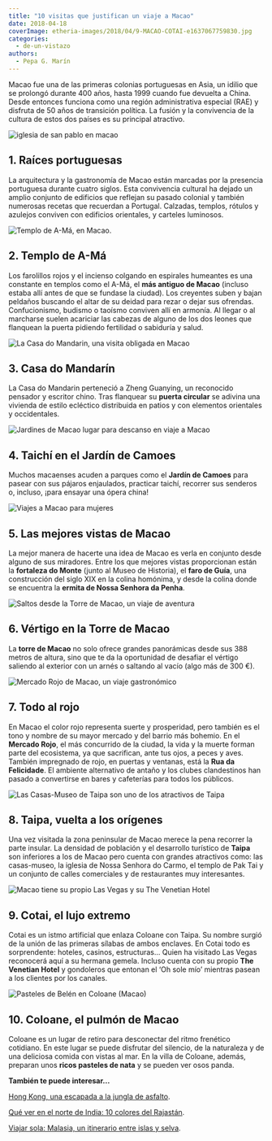 ```yaml
---
title: "10 visitas que justifican un viaje a Macao"
date: 2018-04-18
coverImage: etheria-images/2018/04/9-MACAO-COTAI-e1637067759830.jpg
categories: 
  - de-un-vistazo
authors: 
  - Pepa G. Marín
---
```


Macao fue una de las primeras colonias portuguesas en Asia, un idilio que se prolongó 
durante 400 años, hasta 1999 cuando fue devuelta a China. Desde entonces funciona como 
una región administrativa especial (RAE) y disfruta de 50 años de transición política. 
La fusión y la convivencia de la cultura de estos dos países es su principal atractivo. 

![iglesia de san pablo en macao](etheria-images/2018/04/1-MACAO-1024x640.jpg "Novios con la iglesia de San Pablo al fondo.")

## 1\. Raíces portuguesas

La arquitectura y la gastronomía de Macao están marcadas por la presencia portuguesa 
durante cuatro siglos. Esta convivencia cultural ha dejado un amplio conjunto de 
edificios que reflejan su pasado colonial y también numerosas recetas que recuerdan a 
Portugal. Calzadas, templos, rótulos y azulejos conviven con edificios orientales, y 
carteles luminosos. 

![](etheria-images/2018/04/2-MACAOTEMPLO-A-MA-e1637067678136.jpg "Templo de A-Má, en Macao.")

## 2\. Templo de A-Má

Los farolillos rojos y el incienso colgando en espirales humeantes es una constante en 
templos como el A-Má, el **más antiguo de Macao** (incluso estaba allí antes de que se 
fundase la ciudad). Los creyentes suben y bajan peldaños buscando el altar de su deidad 
para rezar o dejar sus ofrendas. Confucionismo, budismo o taoísmo conviven allí en 
armonía. Al llegar o al marcharse suelen acariciar las cabezas de alguno de los dos 
leones que flanquean la puerta pidiendo fertilidad o sabiduría y salud. 

![La Casa do Mandarin, una visita obligada en Macao](etheria-images/2018/04/3-MACAO-e1637067691948.jpg "La Casa do Mandarin, una visita obligada en Macao")

## 3\. Casa do Mandarín

La Casa do Mandarin perteneció a Zheng Guanying, un reconocido pensador y escritor 
chino. Tras flanquear su **puerta circular** se adivina una vivienda de estilo ecléctico 
distribuida en patios y con elementos orientales y occidentales. 

![Jardines de Macao lugar para descanso en viaje a Macao](etheria-images/2018/04/4-MACAO-e1637067706284.jpg "En los parques se pasea, se descansa y se practica taichi (Macao).")

## 4\. Taichí en el Jardín de Camoes

Muchos macaenses acuden a parques como el **Jardín de Camoes** para pasear con sus 
pájaros enjaulados, practicar taichí, recorrer sus senderos o, incluso, ¡para ensayar 
una ópera china! 

![Viajes a Macao para mujeres](etheria-images/2018/04/5-MACAO-e1637067720793.jpg "Vistas de Macao desde la fortaleza do Monte")

## 5\. Las mejores vistas de Macao

La mejor manera de hacerte una idea de Macao es verla en conjunto desde alguno de sus 
miradores. Entre los que mejores vistas proporcionan están la **fortaleza do Monte** 
(junto al Museo de Historia), el **faro de Guía**, una construcción del siglo XIX en la 
colina homónima, y desde la colina donde se encuentra la **ermita de Nossa Senhora da 
Penha**. 

![Saltos desde la Torre de Macao, un viaje de aventura](etheria-images/2018/04/Torre-Macao-e1637067782349.jpg "Pasear con un arnés a casi 400 metros de altura en la Torre de Macao")

## 6\. Vértigo en la Torre de Macao

La **torre de Macao** no solo ofrece grandes panorámicas desde sus 388 metros de altura, 
sino que te da la oportunidad de desafiar el vértigo saliendo al exterior con un arnés o 
saltando al vacío (algo más de 300 €). 

![Mercado Rojo de Macao, un viaje gastronómico](etheria-images/2018/04/7-MACAO-e1637067733679.jpg "En el Mercado Rojo de Macao los animales llegan vivos.")

## 7\. Todo al rojo

En Macao el color rojo representa suerte y prosperidad, pero también es el tono y nombre 
de su mayor mercado y del barrio más bohemio. En el **Mercado Rojo**, el más concurrido 
de la ciudad, la vida y la muerte forman parte del ecosistema, ya que sacrifican, ante 
tus ojos, a peces y aves. También impregnado de rojo, en puertas y ventanas, está la 
**Rua da Felicidade**. El ambiente alternativo de antaño y los clubes clandestinos han 
pasado a convertirse en bares y cafeterías para todos los públicos. 

![Las Casas-Museo de Taipa son uno de los atractivos de Taipa](etheria-images/2018/04/8-MACAO-TAIPA-e1637067745669.jpg "Taipa, en Macao, cuenta con una villa histórica de gran colorido: las Casas-Museo.")

## 8\. Taipa, vuelta a los orígenes

Una vez visitada la zona peninsular de Macao merece la pena recorrer la parte insular. 
La densidad de población y el desarrollo turístico de **Taipa** son inferiores a los de 
Macao pero cuenta con grandes atractivos como: las casas-museo, la iglesia de Nossa 
Senhora do Carmo, el templo de Pak Tai y un conjunto de calles comerciales y de 
restaurantes muy interesantes. 

![Macao tiene su propio Las Vegas y su The Venetian Hotel](etheria-images/2018/04/9-MACAO-COTAI-e1637067759830.jpg "Pasear en góndola en The Venetian Hotel de Macao recuerda a Las Vegas.")

## 9\. Cotai, el lujo extremo

Cotai es un istmo artificial que enlaza Coloane con Taipa. Su nombre surgió de la unión 
de las primeras sílabas de ambos enclaves. En Cotai todo es sorprendente: hoteles, 
casinos, estructuras... Quien ha visitado Las Vegas reconocerá aquí a su hermana gemela. 
Incluso cuenta con su propio **The Venetian Hotel** y gondoleros que entonan el ‘Oh sole 
mío’ mientras pasean a los clientes por los canales. 

![Pasteles de Belén en Coloane (Macao)](etheria-images/2018/04/10-MACAO-e1637067770770.jpg "En un viaje a Macao, no deben faltar los ricos pasteles de nata de Coloane.")

## 10\. Coloane, el pulmón de Macao

Coloane es un lugar de retiro para desconectar del ritmo frenético cotidiano. En este 
lugar se puede disfrutar del silencio, de la naturaleza y de una deliciosa comida con 
vistas al mar. En la villa de Coloane, además, preparan unos **ricos pasteles de nata** 
y se pueden ver osos panda. 

**También te puede interesar...** 

[Hong Kong, una escapada a la jungla de 
asfalto](https://etheriamagazine.com/2019/09/06/que-ver-hacer-dos-dias-en-hong-kong/). 

[Qué ver en el norte de 
I](https://etheriamagazine.com/2020/01/29/viaje-para-mujeres-que-ver-norte-india-rajastan/)[n](https://etheriamagazine.com/2020/01/29/viaje-para-mujeres-que-ver-norte-india-rajastan/)[dia: 
10 colores del 
Rajastán](https://etheriamagazine.com/2020/01/29/viaje-para-mujeres-que-ver-norte-india-rajastan/). 

[Viajar sola: Malasia, un itinerario entre islas y 
selva](https://etheriamagazine.com/2019/04/12/viajar-sola-malasia-pulau-tioman-perhentian/).
